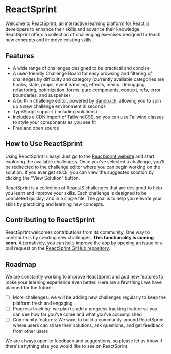 # ReactSprint

Welcome to ReactSprint, an interactive learning platform for [React.js](https://reactjs.org/) developers to enhance their skills and advance their knowledge. ReactSprint offers a collection of challenging exercises designed to teach new concepts and improve existing skills.

## Features

- A wide range of challenges designed to be practical and concise
- A user-friendly Challenge Board for easy browsing and filtering of challenges by difficulty and category (currently available categories are hooks, state, props, event handling, effects, memo, debugging, refactoring, optimization, forms, pure components, context, refs, error boundaries, and suspense)
- A built-in challenge editor, powered by [Sandpack](https://codesandbox.io/s/github/codesandbox/sandpack/tree/master/examples/react), allowing you to spin up a new challenge environment in seconds
- TypeScript support (including solutions)
- Includes a CDN import of [TailwindCSS](https://tailwindcss.com/), so you can use Tailwind classes to style your components as you see fit
- Free and open source

## How to Use ReactSprint

Using ReactSprint is easy! Just go to the [ReactSprint website](https://reactsprint-v2.vercel.app) and start exploring the available challenges. Once you've selected a challenge, you'll be redirected to the challenge editor where you can begin working on the solution. If you ever get stuck, you can view the suggested solution by clicking the "View Solution" button.

ReactSprint is a collection of ReactJS challenges that are designed to help you learn and improve your skills. Each challenge is designed to be completed quickly, and in a single file. The goal is to help you elevate your skills by parcticing and learning new concepts.

## Contributing to ReactSprint

ReactSprint welcomes contributions from its community. One way to contribute is by creating new challenges. **This functionality is coming soon**. Alternatively, you can help improve the app by opening an issue or a pull request on the [ReactSprint GitHub repository](https://github.com/ogreeni/reactsprint-v2).

## Roadmap

We are constantly working to improve ReactSprint and add new features to make your learning experience even better. Here are a few things we have planned for the future:

- [ ] More challenges: we will be adding new challenges regularly to keep the platform fresh and engaging
- [ ] Progress tracking: we plan to add a progress tracking feature so you can see how far you've come and what you've accomplished
- [ ] Community features: We want to build a community around ReactSprint where users can share their solutions, ask questions, and get feedback from other users

We are always open to feedback and suggestions, so please let us know if there's anything else you would like to see on ReactSprint.
